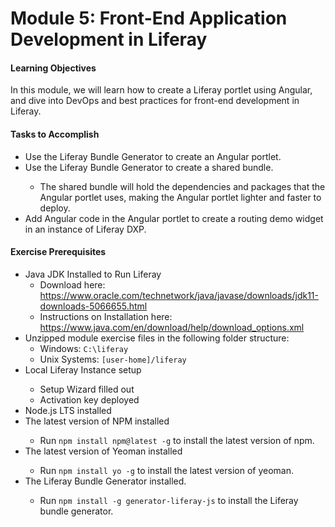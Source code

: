 # Module 5: Front-End Application Development in Liferay

<div class="ahead">
<h4>Learning Objectives</h4>

In this module, we will learn how to create a Liferay portlet using Angular, and dive into DevOps and best practices for front-end development in Liferay.

<h4>Tasks to Accomplish</h4>
<ul>
    <li>Use the Liferay Bundle Generator to create an Angular portlet.</li>
    <li>Use the Liferay Bundle Generator to create a shared bundle.</li>
    <ul>
        <li>The shared bundle will hold the dependencies and packages that the Angular portlet uses, making the Angular portlet lighter and faster to deploy.</li>
    </ul>
    <li>Add Angular code in the Angular portlet to create a routing demo widget in an instance of Liferay DXP.</li>
</ul>

<h4>Exercise Prerequisites</h4>
<ul>
    <li>Java JDK Installed to Run Liferay
	<ul>
        <li>Download here: <a href="https://www.oracle.com/technetwork/java/javase/downloads/jdk11-downloads-5066655.html">https://www.oracle.com/technetwork/java/javase/downloads/jdk11-downloads-5066655.html</a>
        </li>
        <li>Instructions on Installation here: <a href="https://www.java.com/en/download/help/download_options.xml">https://www.java.com/en/download/help/download_options.xml</a>
        </li>
    </ul>
	<li>Unzipped module exercise files in the following folder structure:
	<ul>	
		<li>Windows: <code>C:\liferay</code></li>
		<li>Unix Systems: <code>[user-home]/liferay</code></li>
	</ul>
    <li>Local Liferay Instance setup</li>
    <ul>
        <li>Setup Wizard filled out</li>
        <li>Activation key deployed</li>
    </ul>
    <li>Node.js LTS installed</li>
    <li>The latest version of NPM installed</li>
    <ul>
        <li>Run <code>npm install npm@latest -g</code> to install the latest version of npm.</li>
    </ul>
    <li>The latest version of Yeoman installed</li>
    <ul>
        <li>Run <code>npm install yo -g</code> to install the latest version of yeoman.</li>
    </ul>
    <li>The Liferay Bundle Generator installed.</li>
    <ul>
        <li>Run <code>npm install -g generator-liferay-js</code> to install the Liferay bundle generator.</li>
    </ul>
</ul>
</div>
